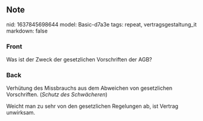 ## Note
nid: 1637845698644
model: Basic-d7a3e
tags: repeat, vertragsgestaltung_it
markdown: false

### Front
Was ist der Zweck der gesetzlichen Vorschriften der AGB?

### Back
Verhütung des Missbrauchs aus dem Abweichen von gesetzlichen Vorschriften.  (<i>Schutz des Schwächeren</i>) 
<div>
Weicht man zu sehr von den gesetzlichen Regelungen ab, ist Vertrag unwirksam.</div>
